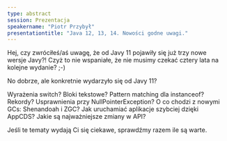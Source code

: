 ```yaml
---
type: abstract
session: Prezentacja
speakername: "Piotr Przybył"
presentationtitle: "Java 12, 13, 14. Nowości godne uwagi."
---
```

Hej, czy zwróciłeś/aś uwagę, że od Javy 11 pojawiły się już trzy nowe wersje Javy?! Czyż to nie wspaniałe, że nie musimy czekać cztery lata na kolejne wydanie? ;-)

No dobrze, ale konkretnie wydarzyło się od Javy 11?

Wyrażenia switch?
Bloki tekstowe?
Pattern matching dla instanceof?
Rekordy?
Usprawnienia przy NullPointerException?
O co chodzi z nowymi GCs: Shenandoah i ZGC?
Jak uruchamiać aplikacje szybciej dzięki AppCDS?
Jakie są najważniejsze zmiany w API?

Jeśli te tematy wydają Ci się ciekawe, sprawdźmy razem ile są warte.
